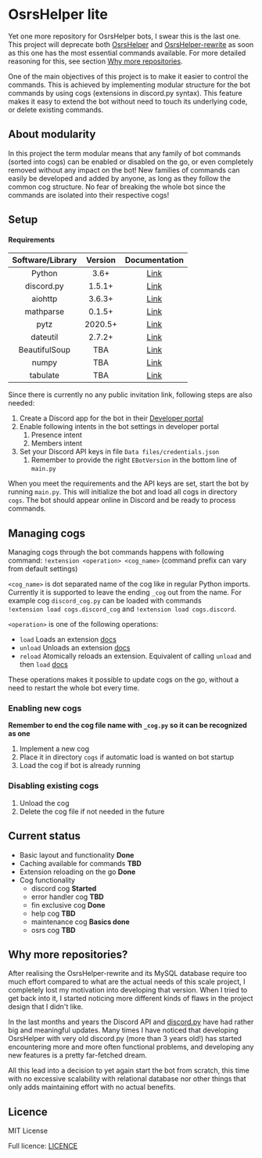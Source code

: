 # OsrsHelper lite
Yet one more repository for OsrsHelper bots, I swear this is the last one. This project will deprecate both 
[OsrsHelper](https://github.com/Visperi/OsrsHelper) and 
[OsrsHelper-rewrite](https://github.com/Visperi/OsrsHelper-rewrite) 
as soon as this one has the most essential commands available. For more detailed reasoning for this, see 
section [Why more repositories](#Why-more-repositories?).

One of the main objectives of this project is to make it easier to control the commands. 
This is achieved by implementing modular structure for the bot commands by using cogs (extensions in discord.py syntax).
This feature makes it easy to extend the bot without need to touch its underlying code, or delete existing commands.


## About modularity
In this project the term modular means that any family of bot commands (sorted into cogs) can be enabled or disabled 
on the go, or even completely removed without any impact on the bot! New families of commands can easily be developed 
and added by anyone, as long as they follow the common cog structure. No fear of breaking the whole bot since 
the commands are isolated into their respective cogs!


## Setup
#### Requirements
| Software/Library        | Version | Documentation                                                  |
|:-----------------------:|:-------:|:--------------------------------------------------------------:|
| Python                  | 3.6+    | [Link](https://docs.python.org/3.6/)                           |
| discord.py              | 1.5.1+  | [Link](https://discordpy.readthedocs.io/en/stable/)            |
| aiohttp                 | 3.6.3+  | [Link](https://docs.aiohttp.org/en/stable/)                    |
| mathparse               | 0.1.5+  | [Link](https://github.com/gunthercox/mathparse)                |
| pytz                    | 2020.5+ | [Link](https://pypi.org/project/pytz/)                         |
| dateutil                | 2.7.2+  | [Link](https://dateutil.readthedocs.io/en/stable)              |
| BeautifulSoup           | TBA     | [Link](https://www.crummy.com/software/BeautifulSoup/bs4/doc/) |
| numpy                   | TBA     | [Link](https://numpy.org/doc/stable/)                          |
| tabulate                | TBA     | [Link](https://pypi.org/project/tabulate/)                     |

Since there is currently no any public invitation link, following steps are also needed:
1. Create a Discord app for the bot in their [Developer portal](https://discord.com/developers/applications)
2. Enable following intents in the bot settings in developer portal
    1. Presence intent
    2. Members intent
3. Set your Discord API keys in file `Data files/credentials.json`
    1. Remember to provide the right `EBotVersion` in the bottom line of `main.py`

When you meet the requirements and the API keys are set, start the bot by running `main.py`. 
This will initialize the bot and load all cogs in directory `cogs`. The bot should appear online in Discord and be 
ready to process commands.


## Managing cogs
Managing cogs through the bot commands happens with following command:
`!extension <operation> <cog_name>` (command prefix can vary from default settings)

`<cog_name>` is dot separated name of the cog like in regular Python imports. Currently it is supported to leave the 
ending `_cog` out from the name. For example cog `discord_cog.py` can be loaded with commands  
`!extension load cogs.discord_cog` and `!extension load cogs.discord`. 

`<operation>` is one of the following operations:
- `load`  Loads an extension
[docs](https://discordpy.readthedocs.io/en/stable/ext/commands/api.html?highlight=extension#discord.ext.commands.Bot.load_extension)
- `unload` Unloads an extension
[docs](https://discordpy.readthedocs.io/en/stable/ext/commands/api.html?highlight=extension#discord.ext.commands.Bot.unload_extension)
- `reload` Atomically reloads an extension. Equivalent of calling `unload` and then `load`
[docs](https://discordpy.readthedocs.io/en/stable/ext/commands/api.html?highlight=extension#discord.ext.commands.Bot.reload_extension)

These operations makes it possible to update cogs on the go, without a need to restart the whole bot every time.

### Enabling new cogs
**Remember to end the cog file name with `_cog.py` so it can be recognized as one**
1. Implement a new cog
2. Place it in directory `cogs` if automatic load is wanted on bot startup
3. Load the cog if bot is already running
### Disabling existing cogs
1. Unload the cog
2. Delete the cog file if not needed in the future

## Current status
- Basic layout and functionality **Done**
- Caching available for commands **TBD**
- Extension reloading on the go  **Done**
- Cog functionality
    - discord cog       **Started**
    - error handler cog **TBD**
    - fin exclusive cog **Done**
    - help cog          **TBD**
    - maintenance cog   **Basics done**
    - osrs cog          **TBD**


## Why more repositories?
After realising the OsrsHelper-rewrite and its MySQL database require too much effort compared to what are the actual 
needs of this scale project, I completely lost my motivation into developing that version. When I tried to get back 
into it, I started noticing more different kinds of flaws in the project design that I didn't like.

In the last months and years the Discord API and [discord.py](https://discordpy.readthedocs.io/en/latest/) have had 
rather big and meaningful updates. Many times I have noticed that developing OsrsHelper with very old discord.py 
(more than 3 years old!) has started encountering more and more often functional problems, and developing any 
new features is a pretty far-fetched dream.

All this lead into a decision to yet again start the bot from scratch, this time with no excessive scalability with 
relational database nor other things that only adds maintaining effort with no actual benefits.


## Licence
MIT License

Full licence: [LICENCE](/LICENCE)
